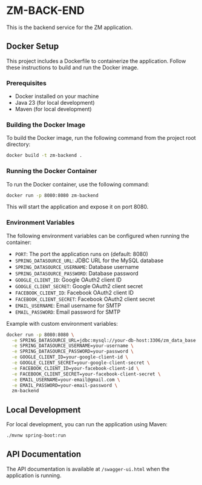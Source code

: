 # ZM-BACK-END

This is the backend service for the ZM application.

## Docker Setup

This project includes a Dockerfile to containerize the application. Follow these instructions to build and run the Docker image.

### Prerequisites

- Docker installed on your machine
- Java 23 (for local development)
- Maven (for local development)

### Building the Docker Image

To build the Docker image, run the following command from the project root directory:

```bash
docker build -t zm-backend .
```

### Running the Docker Container

To run the Docker container, use the following command:

```bash
docker run -p 8080:8080 zm-backend
```

This will start the application and expose it on port 8080.

### Environment Variables

The following environment variables can be configured when running the container:

- `PORT`: The port the application runs on (default: 8080)
- `SPRING_DATASOURCE_URL`: JDBC URL for the MySQL database
- `SPRING_DATASOURCE_USERNAME`: Database username
- `SPRING_DATASOURCE_PASSWORD`: Database password
- `GOOGLE_CLIENT_ID`: Google OAuth2 client ID
- `GOOGLE_CLIENT_SECRET`: Google OAuth2 client secret
- `FACEBOOK_CLIENT_ID`: Facebook OAuth2 client ID
- `FACEBOOK_CLIENT_SECRET`: Facebook OAuth2 client secret
- `EMAIL_USERNAME`: Email username for SMTP
- `EMAIL_PASSWORD`: Email password for SMTP

Example with custom environment variables:

```bash
docker run -p 8080:8080 \
  -e SPRING_DATASOURCE_URL=jdbc:mysql://your-db-host:3306/zm_data_base \
  -e SPRING_DATASOURCE_USERNAME=your-username \
  -e SPRING_DATASOURCE_PASSWORD=your-password \
  -e GOOGLE_CLIENT_ID=your-google-client-id \
  -e GOOGLE_CLIENT_SECRET=your-google-client-secret \
  -e FACEBOOK_CLIENT_ID=your-facebook-client-id \
  -e FACEBOOK_CLIENT_SECRET=your-facebook-client-secret \
  -e EMAIL_USERNAME=your-email@gmail.com \
  -e EMAIL_PASSWORD=your-email-password \
  zm-backend
```

## Local Development

For local development, you can run the application using Maven:

```bash
./mvnw spring-boot:run
```

## API Documentation

The API documentation is available at `/swagger-ui.html` when the application is running.